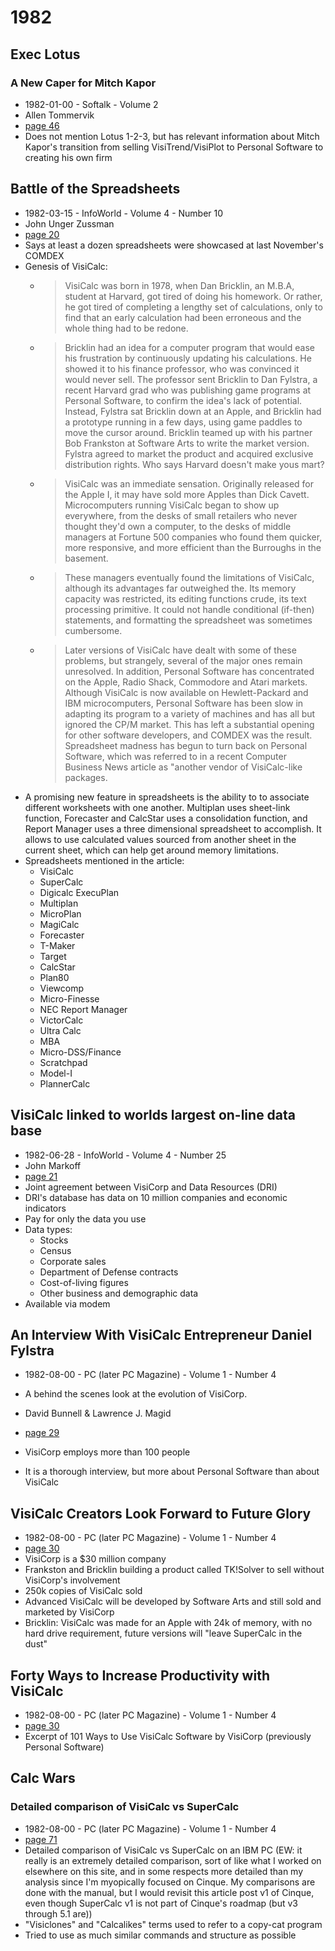 # 1982

## Exec Lotus

### A New Caper for Mitch Kapor

- 1982-01-00 - Softalk - Volume 2
- Allen Tommervik
- [page 46](https://archive.org/details/softalkv2n05jan1982/page/46/mode/2up?q=visicalc&view=theater)
- Does not mention Lotus 1-2-3, but has relevant information about Mitch Kapor's transition from selling VisiTrend/VisiPlot to Personal Software to creating his own firm

## Battle of the Spreadsheets

- 1982-03-15 - InfoWorld - Volume 4 - Number 10
- John Unger Zussman
- [page 20](https://books.google.com/books?id=gD4EAAAAMBAJ&lpg=PA21&pg=PA20#v=onepage&q&f=true)
- Says at least a dozen spreadsheets were showcased at last November's COMDEX
- Genesis of VisiCalc:
  - > VisiCalc was born in 1978, when Dan Bricklin, an M.B.A, student at Harvard, got tired of doing his homework. Or rather, he got tired of completing a lengthy set of calculations, only to find that an early calculation had been erroneous and the whole thing had to be redone.
  - > Bricklin had an idea for a computer program that would ease his frustration by continuously updating his calculations. He showed it to his finance professor, who was convinced it would never sell. The professor sent Bricklin to Dan Fylstra, a recent Harvard grad who was publishing game programs at Personal Software, to confirm the idea's lack of potential. Instead, Fylstra sat Bricklin down at an Apple, and Bricklin had a prototype running in a few days, using game paddles to move the cursor around. Bricklin teamed up with his partner Bob Frankston at Software Arts to write the market version. Fylstra agreed to market the product and acquired exclusive distribution rights. Who says Harvard doesn't make yous mart?
  - > VisiCalc was an immediate sensation. Originally released for the Apple I, it may have sold more Apples than Dick Cavett. Microcomputers running VisiCalc began to show up everywhere, from the desks of small retailers who never thought they'd own a computer, to the desks of middle managers at Fortune 500 companies who found them quicker, more responsive, and more efficient than the Burroughs in the basement.
  - > These managers eventually found the limitations of VisiCalc, although its advantages far outweighed the. Its memory capacity was restricted, its editing functions crude, its text processing primitive. It could not handle conditional (if-then) statements, and formatting the spreadsheet was sometimes cumbersome.
  - > Later versions of VisiCalc have dealt with some of these problems, but strangely, several of the major ones remain unresolved. In addition, Personal Software has concentrated on the Apple, Radio Shack, Commodore and Atari markets. Although VisiCalc is now available on Hewlett-Packard and IBM microcomputers, Personal Software has been slow in adapting its program to a variety of machines and has all but ignored the CP/M market. This has left a substantial opening for other software developers, and COMDEX was the result. Spreadsheet madness has begun to turn back on Personal Software, which was referred to in a recent Computer Business News article as "another vendor of VisiCalc-like packages.
- A promising new feature in spreadsheets is the ability to to associate different worksheets with one another. Multiplan uses sheet-link function, Forecaster and CalcStar uses a consolidation function, and Report Manager uses a three dimensional spreadsheet to accomplish. It allows to use calculated values sourced from another sheet in the current sheet, which can help get around memory limitations.
- Spreadsheets mentioned in the article:
  - VisiCalc
  - SuperCalc
  - Digicalc ExecuPlan
  - Multiplan
  - MicroPlan
  - MagiCalc
  - Forecaster
  - T-Maker
  - Target
  - CalcStar
  - Plan80
  - Viewcomp
  - Micro-Finesse
  - NEC Report Manager
  - VictorCalc
  - Ultra Calc
  - MBA
  - Micro-DSS/Finance
  - Scratchpad
  - Model-I
  - PlannerCalc

## VisiCalc linked to worlds largest on-line data base

- 1982-06-28 - InfoWorld - Volume 4 - Number 25
- John Markoff
- [page 21](https://books.google.com/books?id=ZTAEAAAAMBAJ&pg=PA21&dq=visicalc&hl=en&sa=X&ved=2ahUKEwih1or04oX1AhVpm2oFHex8AFY4ChDoAXoECAMQAg#v=onepage&q&f=true)
- Joint agreement between VisiCorp and Data Resources (DRI)
- DRI's database has data on 10 million companies and economic indicators
- Pay for only the data you use
- Data types:
  - Stocks
  - Census
  - Corporate sales
  - Department of Defense contracts
  - Cost-of-living figures
  - Other business and demographic data
- Available via modem

<!-- PC Magazine Volume 1 - Number 4 August '82 is phenomenal if you are looking for a rundown on spreadsheets from 1978-1982 or wanting to research of a book about spreadsheet history -->

## An Interview With VisiCalc Entrepreneur Daniel Fylstra

- 1982-08-00 - PC (later PC Magazine) - Volume 1 - Number 4
- A behind the scenes look at the evolution of VisiCorp.
- David Bunnell & Lawrence J. Magid
- [page 29](https://books.google.com/books?id=WYnHD9WSWdAC&pg=PA29&hl=en&sa=X&ved=2ahUKEwi7hL_q3YX1AhXEnGoFHdb9DwYQ6AF6BAgLEAI#v=onepage&q&f=true)

- VisiCorp employs more than 100 people
- It is a thorough interview, but more about Personal Software than about VisiCalc

## VisiCalc Creators Look Forward to Future Glory

- 1982-08-00 - PC (later PC Magazine) - Volume 1 - Number 4
- [page 30](https://books.google.com/books?id=WYnHD9WSWdAC&pg=PA30&hl=en&sa=X&ved=2ahUKEwi7hL_q3YX1AhXEnGoFHdb9DwYQ6AF6BAgLEAI#v=onepage&q&f=true)
- VisiCorp is a \$30 million company
- Frankston and Bricklin building a product called TK!Solver to sell without VisiCorp's involvement
- 250k copies of VisiCalc sold
- Advanced VisiCalc will be developed by Software Arts and still sold and marketed by VisiCorp
- Bricklin: VisiCalc was made for an Apple with 24k of memory, with no hard drive requirement, future versions will "leave SuperCalc in the dust"

## Forty Ways to Increase Productivity with VisiCalc

- 1982-08-00 - PC (later PC Magazine) - Volume 1 - Number 4
- [page 30](https://books.google.com/books?id=WYnHD9WSWdAC&pg=PA32&hl=en&sa=X&ved=2ahUKEwi7hL_q3YX1AhXEnGoFHdb9DwYQ6AF6BAgLEAI#v=onepage&q&f=true)
- Excerpt of 101 Ways to Use VisiCalc Software by VisiCorp (previously Personal Software)

## Calc Wars

### Detailed comparison of VisiCalc vs SuperCalc

- 1982-08-00 - PC (later PC Magazine) - Volume 1 - Number 4
- [page 71](https://books.google.com/books?id=WYnHD9WSWdAC&pg=PA71&hl=en&sa=X&ved=2ahUKEwi7hL_q3YX1AhXEnGoFHdb9DwYQ6AF6BAgLEAI#v=onepage&q&f=true)
- Detailed comparison of VisiCalc vs SuperCalc on an IBM PC (EW: it really is an extremely detailed comparison, sort of like what I worked on elsewhere on this site, and in some respects more detailed than my analysis since I'm myopically focused on Cinque. My comparisons are done with the manual, but I would revisit this article post v1 of Cinque, even though SuperCalc v1 is not part of Cinque's roadmap (but v3 through 5.1 are))
- "Visiclones" and "Calcalikes" terms used to refer to a copy-cat program
- Tried to use as much similar commands and structure as possible
